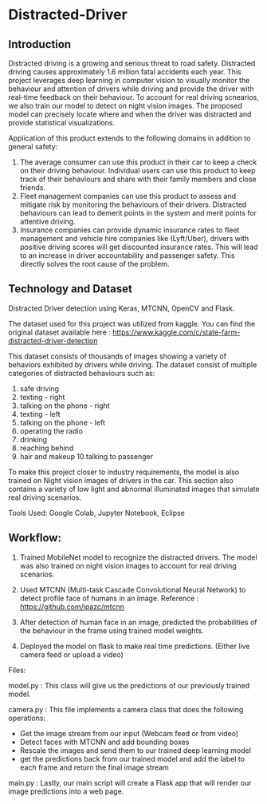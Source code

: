 # Distracted-Driver

## Introduction
Distracted driving is a growing and serious threat to road safety. Distracted driving causes approximately 1.6 million fatal accidents each year. This project leverages deep learning in computer vision to visually monitor the behaviour and attention of drivers while driving and provide the driver with real-time feedback on their behaviour. To account for real driving scnearios, we also train our model to detect on night vision images. The proposed model can precisely locate where and when the driver was distracted and provide statistical visualizations.

Application of this product extends to the following domains in addition to general safety:
1. The average consumer can use this product in their car to keep a check on their driving behaviour. Individual users can use this product to keep track of their behaviours and share with their family members and close friends.
2. Fleet management companies can use this product to assess and mitigate risk by monitoring the behaviours of their drivers. Distracted behaviours can lead to demerit points in the system and merit points for attentive driving.
3. Insurance companies can provide dynamic insurance rates to fleet management and vehicle hire companies like (Lyft/Uber), drivers with positive driving scores will get discounted insurance rates. This will lead to an increase in driver accountability and passenger safety. This directly solves the root cause of the problem.

## Technology and Dataset
Distracted Driver detection using Keras, MTCNN, OpenCV and Flask.

The dataset used for this project was utilized from kaggle. You can find the original dataset available here : https://www.kaggle.com/c/state-farm-distracted-driver-detection

This dataset consists of thousands of images showing a variety of behaviors exhibited by drivers while driving. The dataset consist of multiple categories of distracted behaviours such as: 
1. safe driving
2. texting - right
3. talking on the phone - right
4. texting - left
5. talking on the phone - left
6. operating the radio
7. drinking
8. reaching behind
9. hair and makeup
10.talking to passenger

To make this project closer to industry requirements, the model is also trained on Night vision images of drivers in the car. This section also contains a variety of low light and abnormal illuminated images that simulate real driving scenarios.

Tools Used: Google Colab, Jupyter Notebook, Eclipse

## Workflow:

1. Trained MobileNet model to recognize the distracted drivers. The model was also trained on night vision images to account for real driving scenarios.

2. Used MTCNN (Multi-task Cascade Convolutional Neural Network) to detect profile face of humans in an image.
Reference : https://github.com/ipazc/mtcnn

3. After detection of human face in an image, predicted the probabilities of the behaviour in the frame using trained model weights.

4. Deployed the model on flask to make real time predictions. (Either live camera feed or upload a video)


Files:

model.py : This class will give us the predictions of our previously trained model.

camera.py : This file implements a camera class that does the following operations: 

- Get the image stream from our input (Webcam feed or from video)
- Detect faces with MTCNN and add bounding boxes
- Rescale the images and send them to our trained deep learning model 
- get the predictions back from our trained model and add the label to each frame and return the final image stream

main.py : Lastly, our main script will create a Flask app that will render our image predictions into a web page.
